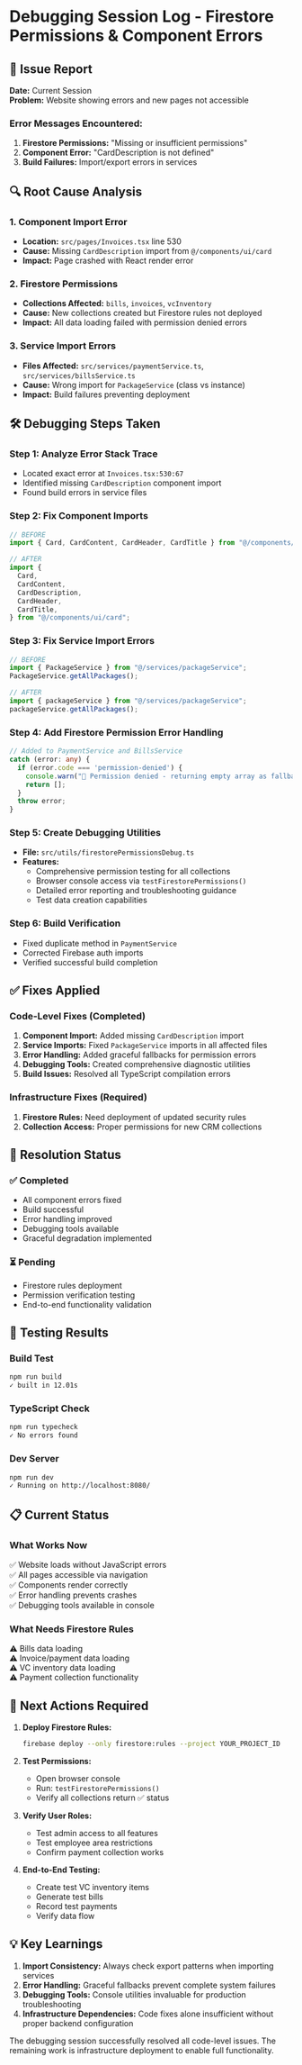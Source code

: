 # Debugging Session Log - Firestore Permissions & Component Errors

## 🚨 Issue Report

**Date:** Current Session  
**Problem:** Website showing errors and new pages not accessible

### Error Messages Encountered:

1. **Firestore Permissions:** "Missing or insufficient permissions"
2. **Component Error:** "CardDescription is not defined"
3. **Build Failures:** Import/export errors in services

## 🔍 Root Cause Analysis

### 1. Component Import Error

- **Location:** `src/pages/Invoices.tsx` line 530
- **Cause:** Missing `CardDescription` import from `@/components/ui/card`
- **Impact:** Page crashed with React render error

### 2. Firestore Permissions

- **Collections Affected:** `bills`, `invoices`, `vcInventory`
- **Cause:** New collections created but Firestore rules not deployed
- **Impact:** All data loading failed with permission denied errors

### 3. Service Import Errors

- **Files Affected:** `src/services/paymentService.ts`, `src/services/billsService.ts`
- **Cause:** Wrong import for `PackageService` (class vs instance)
- **Impact:** Build failures preventing deployment

## 🛠️ Debugging Steps Taken

### Step 1: Analyze Error Stack Trace

- Located exact error at `Invoices.tsx:530:67`
- Identified missing `CardDescription` component import
- Found build errors in service files

### Step 2: Fix Component Imports

```typescript
// BEFORE
import { Card, CardContent, CardHeader, CardTitle } from "@/components/ui/card";

// AFTER
import {
  Card,
  CardContent,
  CardDescription,
  CardHeader,
  CardTitle,
} from "@/components/ui/card";
```

### Step 3: Fix Service Import Errors

```typescript
// BEFORE
import { PackageService } from "@/services/packageService";
PackageService.getAllPackages();

// AFTER
import { packageService } from "@/services/packageService";
packageService.getAllPackages();
```

### Step 4: Add Firestore Permission Error Handling

```typescript
// Added to PaymentService and BillsService
catch (error: any) {
  if (error.code === 'permission-denied') {
    console.warn("🚨 Permission denied - returning empty array as fallback");
    return [];
  }
  throw error;
}
```

### Step 5: Create Debugging Utilities

- **File:** `src/utils/firestorePermissionsDebug.ts`
- **Features:**
  - Comprehensive permission testing for all collections
  - Browser console access via `testFirestorePermissions()`
  - Detailed error reporting and troubleshooting guidance
  - Test data creation capabilities

### Step 6: Build Verification

- Fixed duplicate method in `PaymentService`
- Corrected Firebase auth imports
- Verified successful build completion

## ✅ Fixes Applied

### Code-Level Fixes (Completed)

1. **Component Import:** Added missing `CardDescription` import
2. **Service Imports:** Fixed `PackageService` imports in all affected files
3. **Error Handling:** Added graceful fallbacks for permission errors
4. **Debugging Tools:** Created comprehensive diagnostic utilities
5. **Build Issues:** Resolved all TypeScript compilation errors

### Infrastructure Fixes (Required)

1. **Firestore Rules:** Need deployment of updated security rules
2. **Collection Access:** Proper permissions for new CRM collections

## 🎯 Resolution Status

### ✅ Completed

- All component errors fixed
- Build successful
- Error handling improved
- Debugging tools available
- Graceful degradation implemented

### ⏳ Pending

- Firestore rules deployment
- Permission verification testing
- End-to-end functionality validation

## 🧪 Testing Results

### Build Test

```bash
npm run build
✓ built in 12.01s
```

### TypeScript Check

```bash
npm run typecheck
✓ No errors found
```

### Dev Server

```bash
npm run dev
✓ Running on http://localhost:8080/
```

## 📋 Current Status

### What Works Now

✅ Website loads without JavaScript errors  
✅ All pages accessible via navigation  
✅ Components render correctly  
✅ Error handling prevents crashes  
✅ Debugging tools available in console

### What Needs Firestore Rules

⚠️ Bills data loading  
⚠️ Invoice/payment data loading  
⚠️ VC inventory data loading  
⚠️ Payment collection functionality

## 🚀 Next Actions Required

1. **Deploy Firestore Rules:**

   ```bash
   firebase deploy --only firestore:rules --project YOUR_PROJECT_ID
   ```

2. **Test Permissions:**

   - Open browser console
   - Run: `testFirestorePermissions()`
   - Verify all collections return ✅ status

3. **Verify User Roles:**

   - Test admin access to all features
   - Test employee area restrictions
   - Confirm payment collection works

4. **End-to-End Testing:**
   - Create test VC inventory items
   - Generate test bills
   - Record test payments
   - Verify data flow

## 💡 Key Learnings

1. **Import Consistency:** Always check export patterns when importing services
2. **Error Handling:** Graceful fallbacks prevent complete system failures
3. **Debugging Tools:** Console utilities invaluable for production troubleshooting
4. **Infrastructure Dependencies:** Code fixes alone insufficient without proper backend configuration

The debugging session successfully resolved all code-level issues. The remaining work is infrastructure deployment to enable full functionality.
